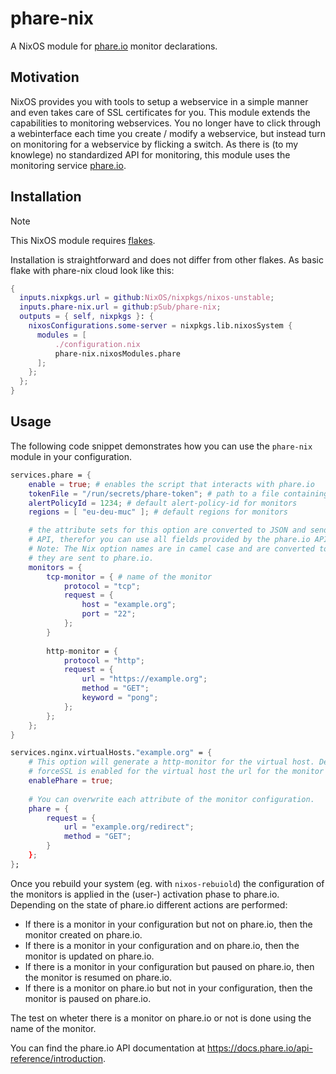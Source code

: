 # phare-nix
A NixOS module for [phare.io](https://phare.io) monitor declarations.

## Motivation
NixOS provides you with tools to setup a webservice in a simple manner
and even takes care of SSL certificates for you. This module extends
the capabilities to monitoring webservices. You no longer have to
click through a webinterface each time you create / modify a webservice,
but instead turn on monitoring for a webservice by flicking a switch. As
there is (to my knowlege) no standardized API for monitoring, this module
uses the monitoring service [phare.io](https://phare.io).

## Installation
> [!NOTE]  
> This NixOS module requires [flakes](https://wiki.nixos.org/wiki/Flakes).

Installation is straightforward and does not differ from other flakes. As
basic flake with phare-nix cloud look like this:

``` nix
{
  inputs.nixpkgs.url = github:NixOS/nixpkgs/nixos-unstable;
  inputs.phare-nix.url = github:pSub/phare-nix;
  outputs = { self, nixpkgs }: {
    nixosConfigurations.some-server = nixpkgs.lib.nixosSystem {
      modules = [
          ./configuration.nix
          phare-nix.nixosModules.phare
      ];
    };
  };
}
```

## Usage

The following code snippet demonstrates how you can use the `phare-nix` module in
your configuration.

``` nix
services.phare = {
    enable = true; # enables the script that interacts with phare.io
    tokenFile = "/run/secrets/phare-token"; # path to a file containing the API token
    alertPolicyId = 1234; # default alert-policy-id for monitors
    regions = [ "eu-deu-muc" ]; # default regions for monitors

    # the attribute sets for this option are converted to JSON and send to the phare.io
    # API, therefor you can use all fields provided by the phare.io API.
    # Note: The Nix option names are in camel case and are converted to snake case before
    # they are sent to phare.io.
    monitors = {
        tcp-monitor = { # name of the monitor
            protocol = "tcp";
            request = {
                host = "example.org";
                port = "22";
            };
        }
        
        http-monitor = {
            protocol = "http";
            request = {
                url = "https://example.org";
                method = "GET";
                keyword = "pong";
            };
        };
    };
}

services.nginx.virtualHosts."example.org" = {
    # This option will generate a http-monitor for the virtual host. Depending on wheter
    # forceSSL is enabled for the virtual host the url for the monitor uses https.
    enablePhare = true;
    
    # You can overwrite each attribute of the monitor configuration.
    phare = {
        request = {
            url = "example.org/redirect";
            method = "GET";
        }
    };
};
```

Once you rebuild your system (eg. with `nixos-rebuiold`) the configuration of the monitors is
applied in the (user-) activation phase to phare.io. Depending on the state of phare.io different
actions are performed:

- If there is a monitor in your configuration but not on phare.io, then the monitor created on phare.io.
- If there is a monitor in your configuration and on phare.io, then the monitor is updated on phare.io.
- If there is a monitor in your configuration but paused on phare.io, then the monitor is resumed on phare.io.
- If there is a monitor on phare.io but not in your configuration, then the monitor is paused on phare.io.

The test on wheter there is a monitor on phare.io or not is done using the name of the monitor.

You can find the phare.io API documentation at https://docs.phare.io/api-reference/introduction.

